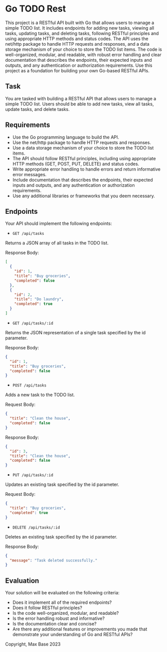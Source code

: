 # Go TODO Rest

This project is a RESTful API built with Go that allows users to manage a simple TODO list. It includes endpoints for adding new tasks, viewing all tasks, updating tasks, and deleting tasks, following RESTful principles and using appropriate HTTP methods and status codes. The API uses the net/http package to handle HTTP requests and responses, and a data storage mechanism of your choice to store the TODO list items. The code is well-organized, modular, and readable, with robust error handling and clear documentation that describes the endpoints, their expected inputs and outputs, and any authentication or authorization requirements. Use this project as a foundation for building your own Go-based RESTful APIs.

## Task

You are tasked with building a RESTful API that allows users to manage a simple TODO list. Users should be able to add new tasks, view all tasks, update tasks, and delete tasks.

## Requirements

- Use the Go programming language to build the API.
- Use the net/http package to handle HTTP requests and responses.
- Use a data storage mechanism of your choice to store the TODO list items.
- The API should follow RESTful principles, including using appropriate HTTP methods (GET, POST, PUT, DELETE) and status codes.
- Write appropriate error handling to handle errors and return informative error messages.
- Include documentation that describes the endpoints, their expected inputs and outputs, and any authentication or authorization requirements.
- Use any additional libraries or frameworks that you deem necessary.

## Endpoints

Your API should implement the following endpoints:

- `GET /api/tasks`

Returns a JSON array of all tasks in the TODO list.

Response Body:

```json
[
  {
    "id": 1,
    "title": "Buy groceries",
    "completed": false
  },
  {
    "id": 2,
    "title": "Do laundry",
    "completed": true
  }
]
```

- `GET /api/tasks/:id`

Returns the JSON representation of a single task specified by the id parameter.

Response Body:

```json
{
  "id": 1,
  "title": "Buy groceries",
  "completed": false
}
```

- `POST /api/tasks`

Adds a new task to the TODO list.

Request Body:

```json
{
  "title": "Clean the house",
  "completed": false
}
```

Response Body:

```json
{
  "id": 3,
  "title": "Clean the house",
  "completed": false
}
```

- `PUT /api/tasks/:id`

Updates an existing task specified by the id parameter.

Request Body:

```json
{
  "title": "Buy groceries",
  "completed": true
}
```

- `DELETE /api/tasks/:id`

Deletes an existing task specified by the id parameter.

Response Body:

```json
{
  "message": "Task deleted successfully."
}
```

## Evaluation

Your solution will be evaluated on the following criteria:

- Does it implement all of the required endpoints?
- Does it follow RESTful principles?
- Is the code well-organized, modular, and readable?
- Is the error handling robust and informative?
- Is the documentation clear and concise?
- Are there any additional features or improvements you made that demonstrate your understanding of Go and RESTful APIs?

Copyright, Max Base 2023
